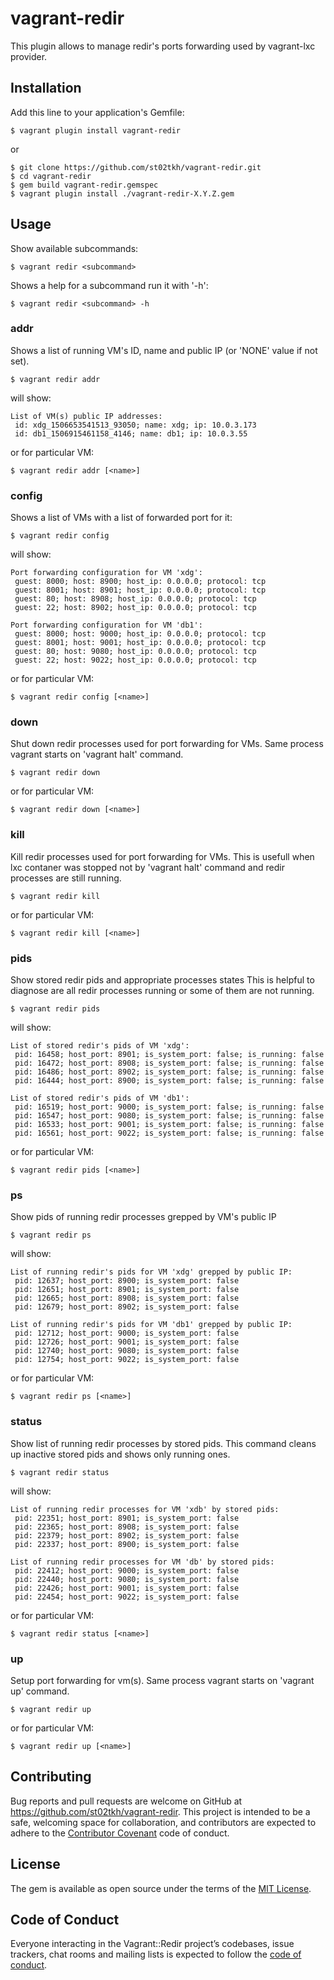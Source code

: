 # vagrant-redir

This plugin allows to manage redir's ports forwarding used by vagrant-lxc provider.

## Installation

Add this line to your application's Gemfile:

```shell
$ vagrant plugin install vagrant-redir
```
or 

```shell
$ git clone https://github.com/st02tkh/vagrant-redir.git
$ cd vagrant-redir
$ gem build vagrant-redir.gemspec
$ vagrant plugin install ./vagrant-redir-X.Y.Z.gem
```

## Usage

Show available subcommands: 

```shell
$ vagrant redir <subcommand>
```

Shows a help for a subcommand run it with '-h':

```shell
$ vagrant redir <subcommand> -h
```


### addr

Shows a list of running VM's ID, name and public IP (or 'NONE' value if not set).

```shell
$ vagrant redir addr
```

will show:

```shell
List of VM(s) public IP addresses:
 id: xdg_1506653541513_93050; name: xdg; ip: 10.0.3.173
 id: db1_1506915461158_4146; name: db1; ip: 10.0.3.55
```

or for particular VM:

```shell
$ vagrant redir addr [<name>]
```



### config

Shows a list of VMs with a list of forwarded port for it:

```shell
$ vagrant redir config
```

will show:

```shell
Port forwarding configuration for VM 'xdg':
 guest: 8000; host: 8900; host_ip: 0.0.0.0; protocol: tcp
 guest: 8001; host: 8901; host_ip: 0.0.0.0; protocol: tcp
 guest: 80; host: 8908; host_ip: 0.0.0.0; protocol: tcp
 guest: 22; host: 8902; host_ip: 0.0.0.0; protocol: tcp

Port forwarding configuration for VM 'db1':
 guest: 8000; host: 9000; host_ip: 0.0.0.0; protocol: tcp
 guest: 8001; host: 9001; host_ip: 0.0.0.0; protocol: tcp
 guest: 80; host: 9080; host_ip: 0.0.0.0; protocol: tcp
 guest: 22; host: 9022; host_ip: 0.0.0.0; protocol: tcp
```
or for particular VM:

```shell
$ vagrant redir config [<name>]
```



### down 

Shut down redir processes used for port forwarding for VMs.
Same process vagrant starts on 'vagrant halt' command.

```shell
$ vagrant redir down
```
or for particular VM:

```shell
$ vagrant redir down [<name>]
```



### kill 

Kill redir processes used for port forwarding for VMs.
This is usefull when lxc contaner was stopped not by 'vagrant halt' command and redir processes are still running.

```shell
$ vagrant redir kill
```

or for particular VM:

```shell
$ vagrant redir kill [<name>]
```



### pids

Show stored redir pids and appropriate processes states
This is helpful to diagnose are all redir processes running or some of them are not running.

```shell
$ vagrant redir pids
```

will show:

```shell
List of stored redir's pids of VM 'xdg':
 pid: 16458; host_port: 8901; is_system_port: false; is_running: false
 pid: 16472; host_port: 8908; is_system_port: false; is_running: false
 pid: 16486; host_port: 8902; is_system_port: false; is_running: false
 pid: 16444; host_port: 8900; is_system_port: false; is_running: false

List of stored redir's pids of VM 'db1':
 pid: 16519; host_port: 9000; is_system_port: false; is_running: false
 pid: 16547; host_port: 9080; is_system_port: false; is_running: false
 pid: 16533; host_port: 9001; is_system_port: false; is_running: false
 pid: 16561; host_port: 9022; is_system_port: false; is_running: false
```

or for particular VM:

```shell
$ vagrant redir pids [<name>]
```



### ps

Show pids of running redir processes grepped by VM's public IP

```shell
$ vagrant redir ps
```

will show: 

```shell
List of running redir's pids for VM 'xdg' grepped by public IP:
 pid: 12637; host_port: 8900; is_system_port: false
 pid: 12651; host_port: 8901; is_system_port: false
 pid: 12665; host_port: 8908; is_system_port: false
 pid: 12679; host_port: 8902; is_system_port: false

List of running redir's pids for VM 'db1' grepped by public IP:
 pid: 12712; host_port: 9000; is_system_port: false
 pid: 12726; host_port: 9001; is_system_port: false
 pid: 12740; host_port: 9080; is_system_port: false
 pid: 12754; host_port: 9022; is_system_port: false
```

or for particular VM:

```shell
$ vagrant redir ps [<name>]
```




### status

Show list of running redir processes by stored pids.
This command cleans up inactive stored pids and shows only running ones. 

```shell
$ vagrant redir status
```

will show:

```shell
List of running redir processes for VM 'xdb' by stored pids:
 pid: 22351; host_port: 8901; is_system_port: false
 pid: 22365; host_port: 8908; is_system_port: false
 pid: 22379; host_port: 8902; is_system_port: false
 pid: 22337; host_port: 8900; is_system_port: false

List of running redir processes for VM 'db' by stored pids:
 pid: 22412; host_port: 9000; is_system_port: false
 pid: 22440; host_port: 9080; is_system_port: false
 pid: 22426; host_port: 9001; is_system_port: false
 pid: 22454; host_port: 9022; is_system_port: false
```


or for particular VM:

```shell
$ vagrant redir status [<name>]
```



### up

Setup port forwarding for vm(s).
Same process vagrant starts on 'vagrant up' command.

```shell
$ vagrant redir up
```


or for particular VM:

```shell
$ vagrant redir up [<name>]
```




## Contributing

Bug reports and pull requests are welcome on GitHub at https://github.com/st02tkh/vagrant-redir. This project is intended to be a safe, welcoming space for collaboration, and contributors are expected to adhere to the [Contributor Covenant](http://contributor-covenant.org) code of conduct.

## License

The gem is available as open source under the terms of the [MIT License](https://opensource.org/licenses/MIT).

## Code of Conduct

Everyone interacting in the Vagrant::Redir project’s codebases, issue trackers, chat rooms and mailing lists is expected to follow the [code of conduct](https://github.com/[USERNAME]/vagrant-redir/blob/master/CODE_OF_CONDUCT.md).
